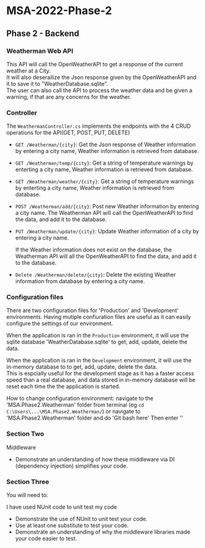 # MSA-2022-Phase-2

## Phase 2 - Backend

### Weatherman Web API
This API will call the OpenWeatherAPI to get a response of the current weather at a City.\
It will also deserailize the Json response given by the OpenWeatherAPI and  it to save it to "WeatherDatabase.sqlite".\
The user can also call the API to process the weather data and be given a warning, if that are any concerns for the weather.

### Controller
The `WeathermanController.cs` implements the endpoints with the 4 CRUD operations for the API(GET, POST, PUT, DELETE)

- `GET /Weatherman/{city}`: Get the Json response of Weather information by entering a city name, Weather information is retrieved from database.
- `GET /Weatherman/temp/{city}`: Get a string of temperature warnings by enterting a city name, Weather information is retrieved from database.
- `GET /Weatherman/weather/{city}`: Get a string of temperature warnings by enterting a city name, Weather information is retrieved from database.

- `POST /Weatherman/add/{city}`: Post new Weather information by entering a city name. The Weatherman API will call the OpenWeatherAPI to find the data, and add it to the database.

- `PUT /Weatherman/update/{city}`: Update Weather information of a city by entering a city name.

   If the Weather information does not exist on the database, the Weatherman API will all the OpenWeatherAPI to find the data, and add it to the database.
   
- `Delete /Weatherman/delete/{city}`: Delete the existing Weather information from database by entering a city name.
### Configuration files
There are two configuration files for 'Production' and 'Development' environments.
Having mutiple confiuration files are useful as it can easily configure the settings of our environment.

When the application is ran in the `Production` environment, it will use the sqlite database 'WeatherDatabase.sqlite' to get, add, update, delete the data.

When the application is ran in the `Development` environment, it will use the in-memory database to to get, add, update, delete the data.\
This is espcially useful for the development stage as it has a faster access speed than a real database, and data stored in in-memory database will be reset each time the the application is started.

How to change configuration environment:
navigate to the 'MSA.Phase2.Weatherman' folder from terminal (eg `cd C:\Users\...\MSA.Phase2.Weatherman/`)
or
navigate to 'MSA.Phase2.Weatherman' folder and do 'Git bash here'
Then enter ''

### Section Two

Middleware 
* Demonstrate an understanding of how these middleware via DI (dependency injection) simplifies your code.

### Section Three

You will need to:

I have used NUnit code to unit test my code
* Demonstrate the use of NUnit to unit test your code.
* Use at least one substitute to test your code.
* Demonstrate an understanding of why the middleware libraries made your code easier to test.

